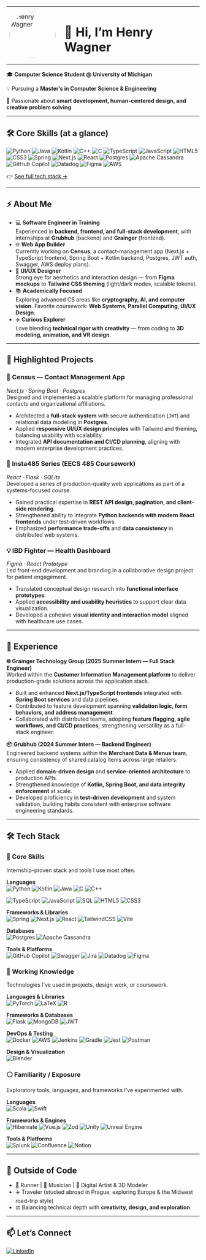 <div align="left">
  <table>
    <tr>
      <td style="border: none; vertical-align: middle;">
        <img src="YOUR_IMAGE_URL" alt="Henry Wagner" width="120" style="border-radius: 50%;"/>
      </td>
      <td style="border: none; vertical-align: middle; padding-left: 15px;">
        <h1>👋 Hi, I’m Henry Wagner</h1>
      </td>
    </tr>
  </table>
</div>

🎓 **Computer Science Student @ University of Michigan**  

💡 Pursuing a **Master’s in Computer Science & Engineering** 

🚀 Passionate about **smart development, human-centered design, and creative problem solving**

---

## 🛠️ Core Skills (at a glance)
![Python](https://img.shields.io/badge/python-3670A0?style=for-the-badge&logo=python&logoColor=ffdd54)
![Java](https://img.shields.io/badge/java-%23ED8B00.svg?style=for-the-badge&logo=openjdk&logoColor=white)
![Kotlin](https://img.shields.io/badge/kotlin-%237F52FF.svg?style=for-the-badge&logo=kotlin&logoColor=white)
![C++](https://img.shields.io/badge/c++-%2300599C.svg?style=for-the-badge&logo=c%2B%2B&logoColor=white)
![C](https://img.shields.io/badge/c-%2300599C.svg?style=for-the-badge&logo=c&logoColor=white)
![TypeScript](https://img.shields.io/badge/typescript-%23007ACC.svg?style=for-the-badge&logo=typescript&logoColor=white)
![JavaScript](https://img.shields.io/badge/javascript-%23323330.svg?style=for-the-badge&logo=javascript&logoColor=%23F7DF1E)
![HTML5](https://img.shields.io/badge/html5-%23E34F26.svg?style=for-the-badge&logo=html5&logoColor=white)
![CSS3](https://img.shields.io/badge/css3-%231572B6.svg?style=for-the-badge&logo=css3&logoColor=white)
![Spring](https://img.shields.io/badge/spring-%236DB33F.svg?style=for-the-badge&logo=spring&logoColor=white)
![Next.js](https://img.shields.io/badge/Next-black?style=for-the-badge&logo=next.js&logoColor=white)
![React](https://img.shields.io/badge/react-%2320232a.svg?style=for-the-badge&logo=react&logoColor=%2361DAFB)
![Postgres](https://img.shields.io/badge/postgres-%23316192.svg?style=for-the-badge&logo=postgresql&logoColor=white)
![Apache Cassandra](https://img.shields.io/badge/cassandra-%231287B1.svg?style=for-the-badge&logo=apache-cassandra&logoColor=white)
![GitHub Copilot](https://img.shields.io/badge/github_copilot-8957E5?style=for-the-badge&logo=github-copilot&logoColor=white)
![Datadog](https://img.shields.io/badge/datadog-%23632CA6.svg?style=for-the-badge&logo=datadog&logoColor=white)
![Figma](https://img.shields.io/badge/figma-%23F24E1E.svg?style=for-the-badge&logo=figma&logoColor=white)
![AWS](https://img.shields.io/badge/AWS-%23FF9900.svg?style=for-the-badge&logo=amazon-aws&logoColor=white)

👉 [See full tech stack ➜](#tech-stack)

---

## ⚡ About Me

- 💻 **Software Engineer in Training**  
  Experienced in **backend, frontend, and full-stack development**, with internships at **Grubhub** (backend) and **Grainger** (frontend).  
- 🌐 **Web App Builder**  
  Currently working on **Census**, a contact-management app (Next.js + TypeScript frontend, Spring Boot + Kotlin backend, Postgres, JWT auth, Swagger, AWS deploy plans).  
- 🎨 **UI/UX Designer**  
  Strong eye for aesthetics and interaction design — from **Figma mockups** to **Tailwind CSS theming** (light/dark modes, scalable tokens).  
- 📚 **Academically Focused**  
  Exploring advanced CS areas like **cryptography, AI, and computer vision**. Favorite coursework: **Web Systems, Parallel Computing, UI/UX Design**.  
- ✈️ **Curious Explorer**  
  Love blending **technical rigor with creativity** — from coding to **3D modeling, animation, and VR design**.

---

## 🚀 Highlighted Projects  

### 📇 Census — Contact Management App  
*Next.js · Spring Boot · Postgres*  
Designed and implemented a scalable platform for managing professional contacts and organizational affiliations.  
- Architected a **full-stack system** with secure authentication (`JWT`) and relational data modeling in **Postgres**.  
- Applied **responsive UI/UX design principles** with Tailwind and theming, balancing usability with scalability.  
- Integrated **API documentation and CI/CD planning**, aligning with modern enterprise development practices.  

### 📸 Insta485 Series (EECS 485 Coursework)  
*React · Flask · SQLite*  
Developed a series of production-quality web applications as part of a systems-focused course.  
- Gained practical expertise in **REST API design, pagination, and client-side rendering**.  
- Strengthened ability to integrate **Python backends with modern React frontends** under test-driven workflows.  
- Emphasized **performance trade-offs** and **data consistency** in distributed web systems.  

### 💡 IBD Fighter — Health Dashboard  
*Figma · React Prototype*  
Led front-end development and branding in a collaborative design project for patient engagement.  
- Translated conceptual design research into **functional interface prototypes**.  
- Applied **accessibility and usability heuristics** to support clear data visualization.  
- Developed a cohesive **visual identity and interaction model** aligned with healthcare use cases.  

---

## 💼 Experience  

**🌐 Grainger Technology Group (2025 Summer Intern — Full Stack Engineer)**  
Worked within the **Customer Information Management platform** to deliver production-grade solutions across the application stack.  
- Built and enhanced **Next.js/TypeScript frontends** integrated with **Spring Boot services** and data pipelines.  
- Contributed to feature development spanning **validation logic, form behaviors, and address management**.  
- Collaborated with distributed teams, adopting **feature flagging, agile workflows, and CI/CD practices**, strengthening versatility as a full-stack engineer.  

**📦 Grubhub (2024 Summer Intern — Backend Engineer)**  
Engineered backend systems within the **Merchant Data & Menus team**, ensuring consistency of shared catalog items across large retailers.  
- Applied **domain-driven design** and **service-oriented architecture** to production APIs.  
- Strengthened knowledge of **Kotlin, Spring Boot, and data integrity enforcement** at scale.  
- Developed proficiency in **test-driven development** and system validation, building habits consistent with enterprise software engineering standards.  

---

## 🛠️ Tech Stack

### 🔹 Core Skills
Internship-proven stack and tools I use most often.

**Languages**  
![Python](https://img.shields.io/badge/python-3670A0?style=for-the-badge&logo=python&logoColor=ffdd54)
![Kotlin](https://img.shields.io/badge/kotlin-%237F52FF.svg?style=for-the-badge&logo=kotlin&logoColor=white)
![Java](https://img.shields.io/badge/java-%23ED8B00.svg?style=for-the-badge&logo=openjdk&logoColor=white)
![C](https://img.shields.io/badge/c-%2300599C.svg?style=for-the-badge&logo=c&logoColor=white)
![C++](https://img.shields.io/badge/c++-%2300599C.svg?style=for-the-badge&logo=c%2B%2B&logoColor=white)

![TypeScript](https://img.shields.io/badge/typescript-%23007ACC.svg?style=for-the-badge&logo=typescript&logoColor=white)
![JavaScript](https://img.shields.io/badge/javascript-%23323330.svg?style=for-the-badge&logo=javascript&logoColor=%23F7DF1E)
![SQL](https://img.shields.io/badge/sql-%2307405e.svg?style=for-the-badge&logo=database&logoColor=white)
![HTML5](https://img.shields.io/badge/html5-%23E34F26.svg?style=for-the-badge&logo=html5&logoColor=white)
![CSS3](https://img.shields.io/badge/css3-%231572B6.svg?style=for-the-badge&logo=css3&logoColor=white)

**Frameworks & Libraries**  
![Spring](https://img.shields.io/badge/spring-%236DB33F.svg?style=for-the-badge&logo=spring&logoColor=white)
![Next.js](https://img.shields.io/badge/Next-black?style=for-the-badge&logo=next.js&logoColor=white)
![React](https://img.shields.io/badge/react-%2320232a.svg?style=for-the-badge&logo=react&logoColor=%2361DAFB)
![TailwindCSS](https://img.shields.io/badge/tailwindcss-%2338B2AC.svg?style=for-the-badge&logo=tailwind-css&logoColor=white)
![Vite](https://img.shields.io/badge/vite-%23646CFF.svg?style=for-the-badge&logo=vite&logoColor=white)

**Databases**  
![Postgres](https://img.shields.io/badge/postgres-%23316192.svg?style=for-the-badge&logo=postgresql&logoColor=white)
![Apache Cassandra](https://img.shields.io/badge/cassandra-%231287B1.svg?style=for-the-badge&logo=apache-cassandra&logoColor=white)

**Tools & Platforms**  
![GitHub Copilot](https://img.shields.io/badge/github_copilot-8957E5?style=for-the-badge&logo=github-copilot&logoColor=white)
![Swagger](https://img.shields.io/badge/-Swagger-%23Clojure?style=for-the-badge&logo=swagger&logoColor=white)
![Jira](https://img.shields.io/badge/jira-%230A0FFF.svg?style=for-the-badge&logo=jira&logoColor=white)
![Datadog](https://img.shields.io/badge/datadog-%23632CA6.svg?style=for-the-badge&logo=datadog&logoColor=white)
![Figma](https://img.shields.io/badge/figma-%23F24E1E.svg?style=for-the-badge&logo=figma&logoColor=white)

### 🔸 Working Knowledge
Technologies I’ve used in projects, design work, or coursework.

**Languages & Libraries**  
![PyTorch](https://img.shields.io/badge/PyTorch-%23EE4C2C.svg?style=for-the-badge&logo=PyTorch&logoColor=white)
![LaTeX](https://img.shields.io/badge/latex-%23008080.svg?style=for-the-badge&logo=latex&logoColor=white)
![R](https://img.shields.io/badge/r-%23276DC3.svg?style=for-the-badge&logo=r&logoColor=white)

**Frameworks & Databases**  
![Flask](https://img.shields.io/badge/flask-%23000.svg?style=for-the-badge&logo=flask&logoColor=white)
![MongoDB](https://img.shields.io/badge/MongoDB-%234ea94b.svg?style=for-the-badge&logo=mongodb&logoColor=white)
![JWT](https://img.shields.io/badge/JWT-black?style=for-the-badge&logo=JSON%20web%20tokens)

**DevOps & Testing**  
![Docker](https://img.shields.io/badge/docker-%230db7ed.svg?style=for-the-badge&logo=docker&logoColor=white)
![AWS](https://img.shields.io/badge/AWS-%23FF9900.svg?style=for-the-badge&logo=amazon-aws&logoColor=white)
![Jenkins](https://img.shields.io/badge/jenkins-%232C5263.svg?style=for-the-badge&logo=jenkins&logoColor=white)
![Gradle](https://img.shields.io/badge/gradle-%2302303A.svg?style=for-the-badge&logo=gradle&logoColor=white)
![Jest](https://img.shields.io/badge/-jest-%23C21325?style=for-the-badge&logo=jest&logoColor=white)
![Postman](https://img.shields.io/badge/Postman-FF6C37?style=for-the-badge&logo=postman&logoColor=white)

**Design & Visualization**  
![Blender](https://img.shields.io/badge/blender-%23F5792A.svg?style=for-the-badge&logo=blender&logoColor=white)

### ⚪ Familiarity / Exposure
Exploratory tools, languages, and frameworks I’ve experimented with.

**Languages**  
![Scala](https://img.shields.io/badge/scala-%23DC322F.svg?style=for-the-badge&logo=scala&logoColor=white)
![Swift](https://img.shields.io/badge/swift-F54A2A?style=for-the-badge&logo=swift&logoColor=white)

**Frameworks & Engines**  
![Hibernate](https://img.shields.io/badge/Hibernate-59666C?style=for-the-badge&logo=Hibernate&logoColor=white)
![Vue.js](https://img.shields.io/badge/vuejs-%2335495e.svg?style=for-the-badge&logo=vuedotjs&logoColor=%234FC08D)
![Zod](https://img.shields.io/badge/zod-%233068b7.svg?style=for-the-badge&logo=zod&logoColor=white)
![Unity](https://img.shields.io/badge/unity-%23000000.svg?style=for-the-badge&logo=unity&logoColor=white)
![Unreal Engine](https://img.shields.io/badge/unrealengine-%23313131.svg?style=for-the-badge&logo=unrealengine&logoColor=white)

**Tools & Platforms**  
![Splunk](https://img.shields.io/badge/splunk-%23000000.svg?style=for-the-badge&logo=splunk&logoColor=white)
![Confluence](https://img.shields.io/badge/confluence-%23172BF4.svg?style=for-the-badge&logo=confluence&logoColor=white)
![Notion](https://img.shields.io/badge/Notion-%23000000.svg?style=for-the-badge&logo=notion&logoColor=white)


---
<!--
## 📊 GitHub Stats

 Replace with actual stats cards 
![GitHub Stats](https://github-readme-stats.vercel.app/api?username=henrywagner&show_icons=true&theme=tokyonight)  
![Top Langs](https://github-readme-stats.vercel.app/api/top-langs/?username=henrywagner&layout=compact&theme=tokyonight)

---
-->

## 🌱 Outside of Code

- 🏃 Runner | 🎸 Musician | 🎨 Digital Artist & 3D Modeler  
- ✈️ Traveler (studied abroad in Prague, exploring Europe & the Midwest road-trip style)  
- ⚖️ Balancing technical depth with **creativity, design, and exploration**

---

## 📫 Let’s Connect

[![LinkedIn](https://img.shields.io/badge/LinkedIn-blue?logo=linkedin&logoColor=white)](https://www.linkedin.com/in/henrytwagner)  
<!--[![Portfolio](https://img.shields.io/badge/Portfolio-black?logo=githubpages&logoColor=white)](#)  Replace with your personal site link if you make one -->

<!-- Optional: Add a personal logo or fun graphic -->
<!-- Example: ![Footer Graphic](./assets/footer.png) -->
